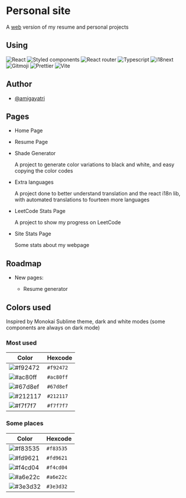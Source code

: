 # Personal site

A [web](https://amiragayatri.dev) version of my resume and personal projects

## Using

  <img
    src="https://img.shields.io/badge/React-ffffff?style=for-the-badge&logo=react&logoColor=f92472&labelColor=212117&color=f92472"
    alt="React"
  />
  <img
    src="https://img.shields.io/badge/styled_components-DB7093?style=for-the-badge&logo=styled-components&logoColor=f92472&labelColor=212117&color=f92472"
    alt="Styled components"
  />
  <img
    src="https://img.shields.io/badge/React_Router-CA4245?style=for-the-badge&logo=react-router&logoColor=f92472&labelColor=212117&color=f92472"
    alt="React router"
  />
  <img
    src="https://img.shields.io/badge/TypeScript-007ACC?style=for-the-badge&logo=typescript&logoColor=f92472&labelColor=212117&color=f92472"
    alt="Typescript"
  />
  <img
    src="https://img.shields.io/badge/i18next-DB7093?style=for-the-badge&logo=i18next&logoColor=f92472&labelColor=212117&color=f92472"
    alt="i18next"
  />
  <img
    src="https://img.shields.io/badge/😜😍-gitmoji-FFDD67?style=for-the-badge&logoColor=212117&labelColor=212117&color=f92472"
    alt="Gitmoji"
  />
  <img
    src="https://img.shields.io/badge/prettier-1A2C34?style=for-the-badge&logo=prettier&logoColor=212117&labelColor=212117&color=f92472"
    alt="Prettier"
  />
  <img
    src="https://img.shields.io/badge/Vite-B73BFE?style=for-the-badge&logo=vite&logoColor=212117&labelColor=212117&color=f92472"
    alt="Vite"
  />

## Author

- [@amigayatri](https://github.com/amigayatri/)
## Pages

- Home Page

- Resume Page

- Shade Generator
    
    A project to generate color variations to black and white, and easy copying the color codes

- Extra languages

    A project done to better understand translation and the react i18n lib, with automated translations to fourteen more languages

- LeetCode Stats Page

     A project to show my progress on LeetCode

- Site Stats Page

    Some stats about my webpage

## Roadmap

- New pages:

    - Resume generator

## Colors used

Inspired by Monokai Sublime theme, dark and white modes (some components are always on dark mode)

### Most used

| Color | Hexcode |
| --- | --- |
| ![#f92472](https://placehold.co/32x32/f92472/f92472.png)| `#f92472` |
| ![#ac80ff](https://placehold.co/32x32/ac80ff/ac80ff.png) | `#ac80ff` |
| ![#67d8ef](https://placehold.co/32x32/67d8ef/67d8ef.png) | `#67d8ef` |
| ![#212117](https://placehold.co/32x32/212117/212117.png) | `#212117` |
| ![#f7f7f7](https://placehold.co/32x32/f7f7f7/f7f7f7.png) | `#f7f7f7` |

### Some places
| Color | Hexcode |
| --- | --- |
| ![#f83535](https://placehold.co/32x32/f83535/f83535.png) | `#f83535` |
| ![#fd9621](https://placehold.co/32x32/fd9621/fd9621.png) | `#fd9621` |
| ![#f4cd04](https://placehold.co/32x32/f4cd04/f4cd04.png) | `#f4cd04` |
| ![#a6e22c](https://placehold.co/32x32/a6e22c/a6e22c.png) | `#a6e22c` |
| ![#3e3d32](https://placehold.co/32x32/3e3d32/3e3d32.png) | `#3e3d32` |
